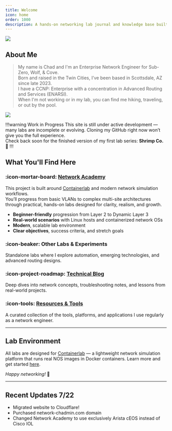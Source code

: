```yaml
---
title: Welcome
icon: home
order: 1000
description: A hands-on networking lab journal and knowledge base built for aspiring engineers, focused on enterprise routing, switching, and automation.
---
```


![](https://images.unsplash.com/photo-1682559736721-c2e77ff4c650?q=80&w=3422&auto=format&fit=crop&ixlib=rb-4.1.0&ixid=M3wxMjA3fDB8MHxwaG90by1wYWdlfHx8fGVufDB8fHx8fA%3D%3D)

## About Me

> My name is Chad and I'm an Enterprise Network Engineer for Sub-Zero, Wolf, & Cove.  
> Born and raised in the Twin Cities, I’ve been based in Scottsdale, AZ since late 2023.  
> I have a CCNP: Enterprise with a concentration in Advanced Routing and Services (ENARSI).  
> When I'm not working or in my lab, you can find me hiking, traveling, or out by the pool.

![](https://raw.githubusercontent.com/network-chadmin/network-chadmin.github.io/refs/heads/main/static/ccnp-badge.jpg)

!!!warning Work in Progress
This site is still under active development — many labs are incomplete or evolving.
Cloning my GitHub right now won’t give you the full experience.  
Check back soon for the finished version of my first lab series: **Shrimp Co.** 🦐
!!!

## What You'll Find Here

### :icon-mortar-board: [Network Academy](labs/network-academy)

This project is built around [Containerlab](https://containerlab.dev/) and modern network simulation workflows.  
You’ll progress from basic VLANs to complex multi-site architectures through practical, hands-on labs designed for clarity, realism, and growth.

- **Beginner-friendly** progression from Layer 2 to Dynamic Layer 3  
- **Real-world scenarios** with Linux hosts and containerized network OSs  
- **Modern**, scalable lab environment  
- **Clear objectives**, success criteria, and stretch goals  

### :icon-beaker: Other Labs & Experiments

Standalone labs where I explore automation, emerging technologies, and advanced routing designs.

### :icon-project-roadmap: [Technical Blog](/blog/)

Deep dives into network concepts, troubleshooting notes, and lessons from real-world projects.

### :icon-tools: [Resources & Tools](/resources/)

A curated collection of the tools, platforms, and applications I use regularly as a network engineer.

---

## Lab Environment

All labs are designed for [Containerlab](https://containerlab.dev) — a lightweight network simulation platform that runs real NOS images in Docker containers. Learn more and get started [here](https://containerlab.dev).

*Happy networking!* 🚀

---

## Recent Updates 7/22

- Migrated website to Cloudflare!
- Purchased network-chadmin.com domain
- Changed Network Academy to use exclusively Arista cEOS instead of Cisco IOL